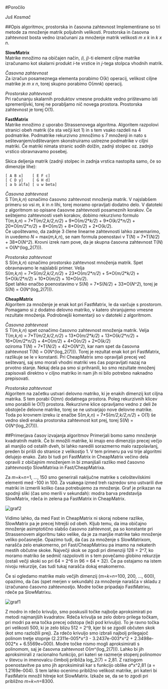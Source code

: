 #Poročilo

*Juš Kosmač*

##Opis algoritmov, prostorska in časovna zahtevnost
Implementirane so tri metode za množenje matrik poljubnih velikosti. Prostorska in časovna zahtevnost bosta vedno izračunani
za množenje matrik velikosti *m x k* in *k x n*.
  

__SlowMatrix__  
Matrike množimo na običajen način, *(i, j)*-ti element ciljne matrike izračunamo kot skalarni produkt *i*-te vrstice in *j*-tega stolpca vhodnih matrik.

*Časovna zahtevnost*  
Za izračun posameznega elementa porabimo O(*k*) operacij, velikost ciljne matrike je *m x n*, torej skupno porabimo O(*mnk*) operacij. 

*Prostorska zahtevnost*  
Pri računanju skalarnih produktov vmesne produkte vedno prištevamo isti spremenljivki, torej ne porabljamo nič novega prostora. 
Prostorska zahtevnost je torej O(1).


__FastMatrix__  
Matrike množimo z uporabo Strassenovega algoritma. Algoritem razpolovi stranici obeh matrik (če sta večji kot 1) in s tem vsako razdeli na 4 podmatrike.
Podmatrike rekurzivno zmnožimo s 7 množenji in nato s seštevanjem/odštevanjem skonstruiramo ustrezne podmatrike v ciljni matriki.
Če matriki nimata stranic sodih dolžin, zadnji stolpec oz. zadnjo vrstico obravnavamo posebej.

Skica deljenja matrik (zadnji stolpec in zadnja vrstica nastopita samo, če so dimenzije lihe):
```
[ A B x]    [ E F c]
[ C D y]    [ G H d]
[ a b alfa] [ u w beta]
```

*Časovna zahtevnost*  
S T(*m,k,n*) označimo časovno zahtevnost množenja matrik. V najslabšem primeru so vsi *m, k* in *n* lihi, torej moramo opravljati dodatno delo.
V datoteki z algoritmom so opisane časovne zahtevnosti posameznih korakov. Če seštejemo zahtevnosti vseh korakov, dobimo rekurzivno formulo  
T(*m,k,n*) = 7\*T(*m/2,k/2,n/2*) + 9\*O(*m/2*\**k/2*) + 9\*O(*k/2*\**n/2*) + 20\*O(*m/2*\**n/2*) + 8\*O(*m/2*) + 8\*O(*n/2*) + 2\*O(*k/2*).  
Če upoštevamo, da zadnje 3 člene linearne zahtevnosti lahko zanemarimo, in uvedemo *N* = max(*m,k,n*), se nam formula poenostavi v
T(*N*) = 7\*T(*N/2*) + 38\*O(*N^2*). Krovni izrek nam pove, da je skupna časovna zahtevnost T(*N*) = O(*N*^(log_2(7))).

*Prostorska zahtevnost*  
S S(*m,k,n*) označimo prostorsko zahtevnost množenja matrik. Spet obravnavamo le najslabši primer.
Velja  
S(*m,k,n*) = 7\*S(*m/2,k/2,n/2*) + 23\*O(*m/2*\**n/2*) + 5\*O(*m/2*\**k/2*) + 5\*O(*k/2*\**n/2*) + 10\*O(*m/2*) + 10\*O(*n/2*).  
Spet lahko enačbo poenostavimo v S(*N*) = 7\*S(*N/2*) + 33\*O(*N^2*), torej je S(*N*) = O(*N*^(log_2(7))).

__CheapMatrix__  
Algoritem za množenje je enak kot pri FastMatrix, le da varčuje s prostorom. Pomagamo si z dodatno delovno matriko, v katero shranjujemo vmesne rezultate množenja.
Podrobnejši komentarji so v datoteki z algoritmom.

*Časovna zahtevnost*  
S T(*m,k,n*) spet označimo časovno zahtevnost množenja matrik.
Velja  
T(*m,k,n*) = 7\*T(*m/2,k/2,n/2*) + 13\*O(*m/2*\**k/2*) + 13\*O(*k/2*\**n/2*) + 16\*O(*m/2*\**n/2*) + 4\*O(*m/2*) + 4\*O(*n/2*) + 2\*O(*k/2*)   
oziroma T(*N*) = 7\*T(*N/2*) + 42\*O(*N^2*), kar nam spet da časovna zahtevnost T(*N*) = O(*N*^(log_2(7))). Torej je rezultat enak kot pri FastMatrix, razlikuje se le v konstanti. 
Pri CheapMatrix smo opravljali precej več seštevanj, saj smo morali vhodni matriki ves čas popravljati nazaj na prvotno stanje. Nekaj dela pa smo si prihranili, 
ko smo rezultate množenj zapisovali direktno v ciljno matriko in nam jih ni bilo potrebno naknadno prepisovati.

*Prostorska zahtevnost*  
Algoritem na začetku ustvari delovno matriko, ki je enakih dimenzij kot ciljna matrika. S tem porabi O(mn) dodatnega prostora. Poleg rekurzivnih klicev smo porabili
le O(1) prostora. Rekurzivne klice opravljamo vedno z deli že obstoječe delovne matrike, torej se ne ustvarjajo nove delovne matrike.
Toda po krovnem izreku iz enačbe S(*m,k,n*) = 7\*S(*m/2,k/2,n/2*) + O(1) še vedno sledi enaka prostorska zahtevnost kot prej, torej S(*N*) = O(*N*^(log_2(7))).

##Primerjava časov izvajanja algoritmov
Primerjali bomo samo množenje kvadratnih matrik. Če bi množili matrike, ki imajo eno dimenzijo precej večjo ali manjšo od ostalih dveh, bi lahko naredili sorazmerno malo razpolavlanj, preden bi prišli do stranice z velikostjo 1. V tem primeru pa vsi trije algoritmi delujejo enako. Zato bi tudi pri FastMatrix in CheapMatrix večino dela opravili z običajnim množenjem in bi zmanjšali razliko med časovno zahtevnostjo SlowMatrixa in Fast/CheapMatrixa.  

Za *m*=*k*=*n*=1, ..., 150 smo generirali naključne matrike s celoštevilskimi elementi med -100 in 100. Za vsakega izmed treh razredov smo ustvarili dve matriki in izmerili koliko časa potrebujemo za množenje. Graf je prikazan na spodnji sliki (čas smo merili v sekundah): modra barva predstavlja SlowMatrix, rdeča in zelena pa FastMatrix in CheapMatrix.  

![graf2](https://cloud.githubusercontent.com/assets/13056585/21294589/80555c9e-c540-11e6-9cbd-1b07fd183025.png)

Vidimo lahko, da med Fast in CheapMatrix ni skoraj nobene razlike, SlowMatrix pa je precej hitrejši od obeh. Kljub temu, da ima običajno množenje asimptotično slabšo časovno zahtevnost, pa so konstante pri Strassenovem algoritmu tako velike, da je za manjše matrike tako množenje veliko počasnejše. Opazimo tudi, da čas za množenje s SlowMatrixom, narašča zelo enakomerno, pri Fast/CheapMatrixu pa imamo na nekaterih mestih občutne skoke. Največji skok se zgodi pri dimenziji 128 = 2^7, ko moramo matriko še sedmič razpoloviti in s tem povečamo globino rekurzije (ostali večji skoki so pri 64 = 2^6 in 96 = 64 + 32). Če pa ostajamo na istem nivoju rekurzije, čas tudi tukaj narašča dokaj enakomerno.  

Če si ogledamo matrike malo večjih dimenzij (*m*=*k*=*n*=100, 200, ..., 600), opazimo, da čas (spet merjen v sekundah) za množenje narašča v skladu z izračunano časovno zahtevnostjo. Modre točke pripadajo FastMatrixu, rdeče pa SlowMatrixu.

![graf1](https://cloud.githubusercontent.com/assets/13056585/21294588/753710be-c540-11e6-9de7-9f9494fbd323.png)

Z modro in rdečo krivuljo, smo poskusili točke najbolje aproksimirati po metodi najmanjših kvadratov. Rdeča krivulja se zelo dobro prilega točkam, pri modri pa ena točka precej odstopa (leži pod krivuljo). To je ravno točka pri velikosti 500, ki je zelo blizu 512 = 2^9, kjer bi se zgodil občuten skok (kot smo razložili prej). Za rdečo krivuljo smo izbrali najbolj prilegajoč polinom tretje stopnje (2.2311e-005\*x^3 - 3.2437e-003\*x^2 + 2.3498e-002\*x + 6.5569e+000). Modre točke nismo mogli aproksimirati s polinomom, saj je časovna zahtevnost O(*m*^(log_2(7))). Lahko bi jih aproksimirali z racionalno funkcijo, pri kateri se razmerje stopenj polinomov v števcu in imenovalcu čimbolj približa log_2(7) = 2,81. Z razlogom poenostavitve pa smo jih aproksimirali kar s funkcijo oblike *a*\*x^2,81 (a = 1.2169e-004). S tem lahko ocenimo približno velikost matrike, pri kateri bi FastMatrix množil hitreje kot SlowMatrix. Izkaže se, da se to zgodi pri približno *m*=*k*=*n*=8300. 


